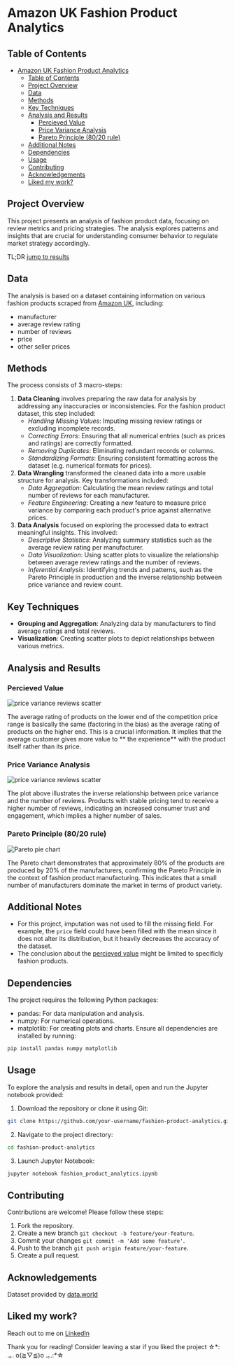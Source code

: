 # Amazon UK Fashion Product Analytics

## Table of Contents
<!-- TOC -->
* [Amazon UK Fashion Product Analytics](#amazon-uk-fashion-product-analytics)
  * [Table of Contents](#table-of-contents)
  * [Project Overview](#project-overview)
  * [Data](#data)
  * [Methods](#methods)
  * [Key Techniques](#key-techniques)
  * [Analysis and Results](#analysis-and-results)
    * [Percieved Value](#percieved-value)
    * [Price Variance Analysis](#price-variance-analysis)
    * [Pareto Principle (80/20 rule)](#pareto-principle-8020-rule)
  * [Additional Notes](#additional-notes)
  * [Dependencies](#dependencies)
  * [Usage](#usage)
  * [Contributing](#contributing)
  * [Acknowledgements](#acknowledgements)
  * [Liked my work?](#liked-my-work)
<!-- TOC -->

## Project Overview
This project presents an analysis of fashion product data, focusing on review metrics and pricing strategies. The analysis explores patterns and insights that are crucial for understanding consumer behavior to regulate market strategy accordingly.

TL;DR [jump to results](#analysis-and-results)

## Data
The analysis is based on a dataset containing information on various fashion products scraped from [Amazon UK](https://amazon.co.uk), including:

- manufacturer
- average review rating
- number of reviews
- price
- other seller prices

## Methods
The process consists of 3 macro-steps:
1. **Data Cleaning** involves preparing the raw data for analysis by addressing any inaccuracies or inconsistencies. For the fashion product dataset, this step included:
    - _Handling Missing Values_: Imputing missing review ratings or excluding incomplete records.
    - _Correcting Errors_: Ensuring that all numerical entries (such as prices and ratings) are correctly formatted.
    - _Removing Duplicates_: Eliminating redundant records or columns.
    - _Standardizing Formats_: Ensuring consistent formatting across the dataset (e.g. numerical formats for prices).
2. **Data Wrangling** transformed the cleaned data into a more usable structure for analysis. Key transformations included:
    - _Data Aggregation_: Calculating the mean review ratings and total number of reviews for each manufacturer.
    - _Feature Engineering_: Creating a new feature to measure price variance by comparing each product's price against alternative prices.
3. **Data Analysis** focused on exploring the processed data to extract meaningful insights. This involved: 
    - _Descriptive Statistics_: Analyzing summary statistics such as the average review rating per manufacturer.
    - _Data Visualization_: Using scatter plots to visualize the relationship between average review ratings and the number of reviews.
    - _Inferential Analysis_: Identifying trends and patterns, such as the Pareto Principle in production and the inverse relationship between price variance and review count.

## Key Techniques
- **Grouping and Aggregation**: Analyzing data by manufacturers to find average ratings and total reviews.
- **Visualization**: Creating scatter plots to depict relationships between various metrics.

## Analysis and Results

### Percieved Value
![price variance reviews scatter](./images/rating_price_over_under_mean.png)

The average rating of products on the lower end of the competition price range is basically the same (factoring in the bias) as the average rating of products on the higher end. This is a crucial information. It implies that the average customer gives more value to ** the experience** with the product itself rather than its price.

### Price Variance Analysis
![price variance reviews scatter](./images/price_variance_reviews_scatter.png)

The plot above illustrates the inverse relationship between price variance and the number of reviews. Products with stable pricing tend to receive a higher number of reviews, indicating an increased consumer trust and engagement, which implies a higher number of sales.

### Pareto Principle (80/20 rule)
![Pareto pie chart](./images/pareto_pie_chart.png)

The Pareto chart demonstrates that approximately 80% of the products are produced by 20% of the manufacturers, confirming the Pareto Principle in the context of fashion product manufacturing. This indicates that a small number of manufacturers dominate the market in terms of product variety.

## Additional Notes
- For this project, imputation was not used to fill the missing field. For example, the `price` field could have been filled with the mean since it does not alter its distribution, but it heavily decreases the accuracy of the dataset.
- The conclusion about the [percieved value](#percieved-value) might be limited to specificly fashion products.

## Dependencies
The project requires the following Python packages:
- pandas: For data manipulation and analysis.
- numpy: For numerical operations.
- matplotlib: For creating plots and charts.
Ensure all dependencies are installed by running:

```bash
pip install pandas numpy matplotlib
```

## Usage
To explore the analysis and results in detail, open and run the Jupyter notebook provided:

1. Download the repository or clone it using Git:
```bash
git clone https://github.com/your-username/fashion-product-analytics.git
```
2. Navigate to the project directory:
```bash
cd fashion-product-analytics
```
3. Launch Jupyter Notebook:
```bash
jupyter notebook fashion_product_analytics.ipynb
```

## Contributing
Contributions are welcome! Please follow these steps:

1. Fork the repository.
2. Create a new branch `git checkout -b feature/your-feature`.
3. Commit your changes `git commit -m 'Add some feature'`.
4. Push to the branch `git push origin feature/your-feature`.
5. Create a pull request.

## Acknowledgements
Dataset provided by [data.world](https://data.world/)

## Liked my work?
Reach out to me on [LinkedIn](https://www.linkedin.com/in/ahmed-maruf-15684a212/)

Thank you for reading! Consider leaving a star if you liked the project ☆\*: .｡. o(≧▽≦)o .｡.:\*☆
